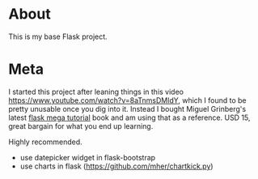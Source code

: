 # About
This is my base Flask project. 

# Meta

I started this project after leaning things in this video https://www.youtube.com/watch?v=8aTnmsDMldY, which I found to be pretty unusable once you dig into it. Instead I bought Miguel Grinberg's latest [flask mega tutorial](https://learn.miguelgrinberg.com/) book and am using that as a reference. USD 15, great bargain for what you end up learning. 

Highly recommended.

+ use datepicker widget in flask-bootstrap
+ use charts in flask (https://github.com/mher/chartkick.py)

